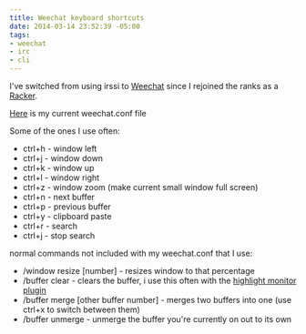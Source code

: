 ```yaml
---
title: Weechat keyboard shortcuts
date: 2014-03-14 23:52:39 -05:00
tags:
- weechat
- irc
- cli
---
```


I've switched from using irssi to [Weechat](http://weechat.org) since I rejoined the ranks as a [Racker](http://www.rackspace.com).

[Here](https://github.com/jmeridth/dotfiles/blob/master/weechat.conf) is my current weechat.conf file

Some of the ones I use often:

- ctrl+h - window left
- ctrl+j - window down
- ctrl+k - window up
- ctrl+l - window right
- ctrl+z - window zoom (make current small window full screen)
- ctrl+n - next buffer
- ctrl+p - previous buffer
- ctrl+y - clipboard paste
- ctrl+r - search
- ctrl+j - stop search

normal commands not included with my weechat.conf that I use:

- /window resize [number] - resizes window to that percentage
- /buffer clear - clears the buffer, i use this often with the [highlight monitor plugin](http://weechat.org/scripts/source/highmon.pl.html/)
- /buffer merge [other buffer number] - merges two buffers into one (use ctrl+x to switch between them)
- /buffer unmerge - unmerge the buffer you're currently on out to its own
